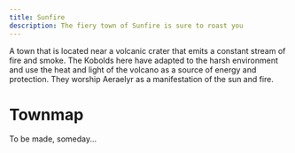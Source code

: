 ```yaml
---
title: Sunfire
description: The fiery town of Sunfire is sure to roast you
---
```


A town that is located near a volcanic crater that emits a constant stream of fire and smoke. The Kobolds here have adapted to the harsh environment and use the heat and light of the volcano as a source of energy and protection. They worship Aeraelyr as a manifestation of the sun and fire.

# Townmap
To be made, someday...